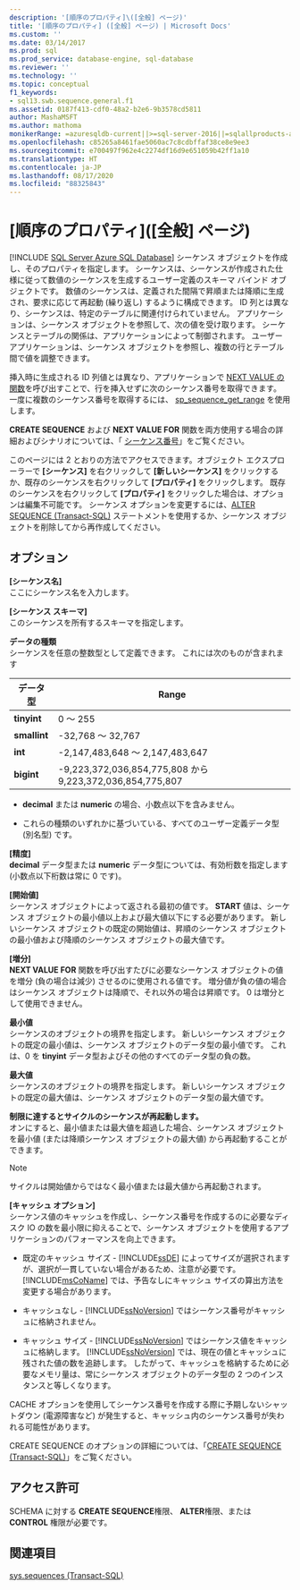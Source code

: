 ```yaml
---
description: '[順序のプロパティ]\([全般] ページ)'
title: '[順序のプロパティ] ([全般] ページ) | Microsoft Docs'
ms.custom: ''
ms.date: 03/14/2017
ms.prod: sql
ms.prod_service: database-engine, sql-database
ms.reviewer: ''
ms.technology: ''
ms.topic: conceptual
f1_keywords:
- sql13.swb.sequence.general.f1
ms.assetid: 0187f413-cdf0-48a2-b2e6-9b3578cd5811
author: MashaMSFT
ms.author: mathoma
monikerRange: =azuresqldb-current||>=sql-server-2016||=sqlallproducts-allversions||>=sql-server-linux-2017||=azuresqldb-mi-current
ms.openlocfilehash: c85265a8461fae5060ac7c8cdbffaf38ce8e9ee3
ms.sourcegitcommit: e700497f962e4c2274df16d9e651059b42ff1a10
ms.translationtype: HT
ms.contentlocale: ja-JP
ms.lasthandoff: 08/17/2020
ms.locfileid: "88325843"
---
```

# <a name="sequence-properties-general-page"></a>[順序のプロパティ]\([全般] ページ)
[!INCLUDE [SQL Server Azure SQL Database](../../includes/applies-to-version/sql-asdb.md)]
  シーケンス オブジェクトを作成し、そのプロパティを指定します。 シーケンスは、シーケンスが作成された仕様に従って数値のシーケンスを生成するユーザー定義のスキーマ バインド オブジェクトです。 数値のシーケンスは、定義された間隔で昇順または降順に生成され、要求に応じて再起動 (繰り返し) するように構成できます。 ID 列とは異なり、シーケンスは、特定のテーブルに関連付けられていません。 アプリケーションは、シーケンス オブジェクトを参照して、次の値を受け取ります。 シーケンスとテーブルの関係は、アプリケーションによって制御されます。 ユーザー アプリケーションは、シーケンス オブジェクトを参照し、複数の行とテーブル間で値を調整できます。  
  
 挿入時に生成される ID 列値とは異なり、アプリケーションで [NEXT VALUE の関数](../../t-sql/functions/next-value-for-transact-sql.md)を呼び出すことで、行を挿入せずに次のシーケンス番号を取得できます。 一度に複数のシーケンス番号を取得するには、 [sp_sequence_get_range](../../relational-databases/system-stored-procedures/sp-sequence-get-range-transact-sql.md) を使用します。  
  
 **CREATE SEQUENCE** および **NEXT VALUE FOR** 関数を両方使用する場合の詳細およびシナリオについては、「 [シーケンス番号](../../relational-databases/sequence-numbers/sequence-numbers.md)」をご覧ください。  
  
 このページには 2 とおりの方法でアクセスできます。オブジェクト エクスプローラーで **[シーケンス]** を右クリックして **[新しいシーケンス]** をクリックするか、既存のシーケンスを右クリックして **[プロパティ]** をクリックします。 既存のシーケンスを右クリックして **[プロパティ]** をクリックした場合は、オプションは編集不可能です。 シーケンス オプションを変更するには、[ALTER SEQUENCE &#40;Transact-SQL&#41;](../../t-sql/statements/alter-sequence-transact-sql.md) ステートメントを使用するか、シーケンス オブジェクトを削除してから再作成してください。  
  
## <a name="options"></a>オプション  
 **[シーケンス名]**  
 ここにシーケンス名を入力します。  
  
 **[シーケンス スキーマ]**  
 このシーケンスを所有するスキーマを指定します。  
  
 **データの種類**  
 シーケンスを任意の整数型として定義できます。 これには次のものが含まれます  
  
|データ型|Range|  
|---------------|-----------|  
|**tinyint**|0 ～ 255|  
|**smallint**|-32,768 ～ 32,767|  
|**int**|-2,147,483,648 ～ 2,147,483,647|  
|**bigint**|-9,223,372,036,854,775,808 から 9,223,372,036,854,775,807|  
  
-   **decimal** または **numeric** の場合、小数点以下を含みません。  
  
-   これらの種類のいずれかに基づいている、すべてのユーザー定義データ型 (別名型) です。  
  
 **[精度]**  
 **decimal** データ型または **numeric** データ型については、有効桁数を指定します (小数点以下桁数は常に 0 です)。  
  
 **[開始値]**  
 シーケンス オブジェクトによって返される最初の値です。 **START** 値は、シーケンス オブジェクトの最小値以上および最大値以下にする必要があります。 新しいシーケンス オブジェクトの既定の開始値は、昇順のシーケンス オブジェクトの最小値および降順のシーケンス オブジェクトの最大値です。  
  
 **[増分]**  
 **NEXT VALUE FOR** 関数を呼び出すたびに必要なシーケンス オブジェクトの値を増分 (負の場合は減少) させるのに使用される値です。 増分値が負の値の場合はシーケンス オブジェクトは降順で、それ以外の場合は昇順です。 0 は増分として使用できません。  
  
 **最小値**  
 シーケンスのオブジェクトの境界を指定します。 新しいシーケンス オブジェクトの既定の最小値は、シーケンス オブジェクトのデータ型の最小値です。 これは、0 を **tinyint** データ型およびその他のすべてのデータ型の負の数。  
  
 **最大値**  
 シーケンスのオブジェクトの境界を指定します。 新しいシーケンス オブジェクトの既定の最大値は、シーケンス オブジェクトのデータ型の最大値です。  
  
 **制限に達するとサイクルのシーケンスが再起動します。**  
 オンにすると、最小値または最大値を超過した場合、シーケンス オブジェクトを最小値 (または降順シーケンス オブジェクトの最大値) から再起動することができます。  
  
> [!NOTE]  
>  サイクルは開始値からではなく最小値または最大値から再起動されます。  
  
 **[キャッシュ オプション]**  
 シーケンス値のキャッシュを作成し、シーケンス番号を作成するのに必要なディスク IO の数を最小限に抑えることで、シーケンス オブジェクトを使用するアプリケーションのパフォーマンスを向上できます。  
  
-   既定のキャッシュ サイズ - [!INCLUDE[ssDE](../../includes/ssde-md.md)] によってサイズが選択されますが、選択が一貫していない場合があるため、注意が必要です。 [!INCLUDE[msCoName](../../includes/msconame-md.md)] では、予告なしにキャッシュ サイズの算出方法を変更する場合があります。  
  
-   キャッシュなし - [!INCLUDE[ssNoVersion](../../includes/ssnoversion-md.md)] ではシーケンス番号がキャッシュに格納されません。  
  
-   キャッシュ サイズ - [!INCLUDE[ssNoVersion](../../includes/ssnoversion-md.md)] ではシーケンス値をキャッシュに格納します。 [!INCLUDE[ssNoVersion](../../includes/ssnoversion-md.md)] では、現在の値とキャッシュに残された値の数を追跡します。 したがって、キャッシュを格納するために必要なメモリ量は、常にシーケンス オブジェクトのデータ型の 2 つのインスタンスと等しくなります。  
  
 CACHE オプションを使用してシーケンス番号を作成する際に予期しないシャットダウン (電源障害など) が発生すると、キャッシュ内のシーケンス番号が失われる可能性があります。  
  
 CREATE SEQUENCE のオプションの詳細については、「[CREATE SEQUENCE &#40;Transact-SQL&#41;](../../t-sql/statements/create-sequence-transact-sql.md)」をご覧ください。  
  
## <a name="permissions"></a>アクセス許可  
 SCHEMA に対する **CREATE SEQUENCE**権限、 **ALTER**権限、または **CONTROL** 権限が必要です。  
  
## <a name="see-also"></a>関連項目  
 [sys.sequences &#40;Transact-SQL&#41;](../../relational-databases/system-catalog-views/sys-sequences-transact-sql.md)  
  
  
